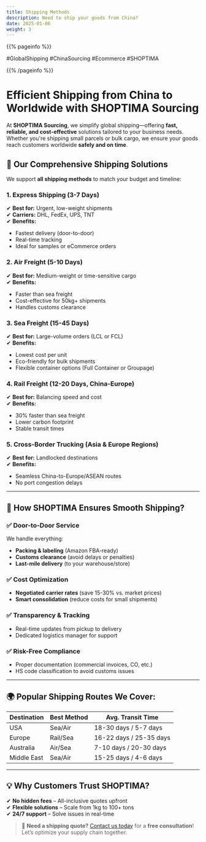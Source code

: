 ```yaml
---
title: Shipping Methods
description: Need to ship your goods from China?
date: 2025-01-06
weight: 3
---
```


{{% pageinfo %}}

#GlobalShipping #ChinaSourcing #Ecommerce #SHOPTIMA  

{{% /pageinfo %}}

# Efficient Shipping from China to Worldwide with SHOPTIMA Sourcing  

At **SHOPTIMA Sourcing**, we simplify global shipping—offering **fast, reliable, and cost-effective** solutions tailored to your business needs. Whether you're shipping small parcels or bulk cargo, we ensure your goods reach customers worldwide **safely and on time**.  

## 🚢 **Our Comprehensive Shipping Solutions**  

We support **all shipping methods** to match your budget and timeline:  

### **1. Express Shipping (3-7 Days)**  
✔ **Best for:** Urgent, low-weight shipments  
✔ **Carriers:** DHL, FedEx, UPS, TNT  
✔ **Benefits:**  
   - Fastest delivery (door-to-door)  
   - Real-time tracking  
   - Ideal for samples or eCommerce orders  

### **2. Air Freight (5-10 Days)**  
✔ **Best for:** Medium-weight or time-sensitive cargo  
✔ **Benefits:**  
   - Faster than sea freight  
   - Cost-effective for 50kg+ shipments  
   - Handles customs clearance  

### **3. Sea Freight (15-45 Days)**  
✔ **Best for:** Large-volume orders (LCL or FCL)  
✔ **Benefits:**  
   - Lowest cost per unit  
   - Eco-friendly for bulk shipments  
   - Flexible container options (Full Container or Groupage)  

### **4. Rail Freight (12-20 Days, China-Europe)**  
✔ **Best for:** Balancing speed and cost  
✔ **Benefits:**  
   - 30% faster than sea freight  
   - Lower carbon footprint  
   - Stable transit times  

### **5. Cross-Border Trucking (Asia & Europe Regions)**  
✔ **Best for:** Landlocked destinations  
✔ **Benefits:**  
   - Seamless China-to-Europe/ASEAN routes  
   - No port congestion delays  

---

## 🔧 **How SHOPTIMA Ensures Smooth Shipping?**  

### **✅ Door-to-Door Service**  
We handle everything:  
- **Packing & labeling** (Amazon FBA-ready)  
- **Customs clearance** (avoid delays or penalties)  
- **Last-mile delivery** (to your warehouse/store)  

### **✅ Cost Optimization**  
- **Negotiated carrier rates** (save 15-30% vs. market prices)  
- **Smart consolidation** (reduce costs for small shipments)  

### **✅ Transparency & Tracking**  
- Real-time updates from pickup to delivery  
- Dedicated logistics manager for support  

### **✅ Risk-Free Compliance**  
- Proper documentation (commercial invoices, CO, etc.)  
- HS code classification to avoid customs issues  

---

## 🌍 **Popular Shipping Routes We Cover:**  
| Destination       | Best Method          | Avg. Transit Time |  
|-------------------|----------------------|-------------------|  
| USA               | Sea/Air              | 18-30 days / 5-7 days |  
| Europe            | Rail/Sea             | 16-22 days / 25-35 days |  
| Australia         | Air/Sea              | 7-10 days / 20-30 days |  
| Middle East       | Sea/Air              | 15-25 days / 4-6 days |  

---

## 💡 **Why Customers Trust SHOPTIMA?**  
✔ **No hidden fees** – All-inclusive quotes upfront  
✔ **Flexible solutions** – Scale from 1kg to 100+ tons  
✔ **24/7 support** – Solve issues in real-time  

> 📩 **Need a shipping quote?** [Contact us today](#) for a **free consultation**! Let’s optimize your supply chain together.  

